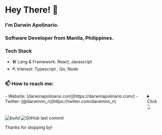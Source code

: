 ﻿# Hey There! 👋

### I'm Darwin Apolinario. 
### Software Developer from Manila, Philippines.


### Tech Stack

- 🛠 Lang & Framework: React, Javascript
- ⛏ Interest: Typescript , Go, Node

### 📫 How to reach me:
<div style="display:flex;">
  
  <div>
  - Website: [darwinapolinario.com](https://darwinapolinario.com/)
- Twitter: [@darwinnn_n](https://twitter.com/darwinnn_n)
  </div>

<details>
  <summary>Click👆</summary>
  <pre>
  🤷‍♂️♂
  </pre>
</details>

</div>




<!---
![Darwin's github stats](https://github-readme-stats.vercel.app/api?username=darwin808&show_icons=true&theme=dracula&hide=stars,issues)
-->


![build](https://github.com/mopig/mopig/workflows/build/badge.svg)
![GitHub last commit](https://img.shields.io/github/last-commit/darwin808/darwin808)

 

Thanks for stopping by!
